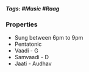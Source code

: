##### Tags: #Music #Raag

### Properties
- Sung between 6pm to 9pm
- Pentatonic
- Vaadi - G
- Samvaadi - D
- Jaati - Audhav